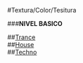 #Textura/Color/Tesitura

###**NIVEL BASICO**


##[Trance](https://github.com/electropipe/musicaElectronica/blob/master/ciclo01/401.md)   
##[House](https://github.com/electropipe/musicaElectronica/blob/master/ciclo01/402.md)   
##[Techno](https://github.com/electropipe/musicaElectronica/blob/master/ciclo01/403.md)    


